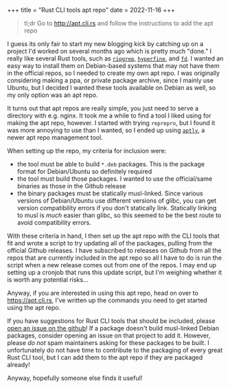 +++
title = "Rust CLI tools apt repo"
date = 2022-11-16
+++

> tl;dr
> Go to http://apt.cli.rs and follow the instructions to add the apt repo

I guess its only fair to start my new blogging kick by catching up on a project I'd worked on several months ago which is pretty much "done." I really like several Rust tools, such as [`ripgrep`](https://github.com/BurntSushi/ripgrep), [`hyperfine`](https://github.com/sharkdp/hyperfine), and [`fd`](https://github.com/sharkdp/fd). I wanted an easy way to install them on Debian-based systems that may not have them in the official repos, so I needed to create my own apt repo. I was originally considering making a ppa, or private package archive, since I mainly use Ubuntu, but I decided I wanted these tools available on Debian as well, so my only option was an apt repo.

It turns out that apt repos are really simple, you just need to serve a directory with e.g. nginx. It took me a while to find a tool I liked using for making the apt repo, however. I started with trying `reprepro`, but I found it was more annoying to use than I wanted, so I ended up using [`aptly`](https://www.aptly.info/), a newer apt repo management tool.

When setting up the repo, my criteria for inclusion were:

 - the tool must be able to build `*.deb` packages. This is the package format for Debian/Ubuntu so definitely required
 - the tool must build those packages. I wanted to use the official/same binaries as those in the Github release
 - the binary packages must be statically musl-linked. Since various versions of Debian/Ubuntu use different versions of glibc, you can get version compatibility errors if you don't statically link. Statically linking to musl is *much* easier than glibc, so this seemed to be the best route to avoid compatibility errors.

With these criteria in hand, I then set up the apt repo with the CLI tools that fit and wrote a script to try updating all of the packages, pulling from the official Github releases. I have subscribed to releases on Github from all the repos that are currently included in the apt repo so all I have to do is run the script when a new release comes out from one of the repos. I may end up setting up a cronjob that runs this update script, but I'm weighing whether it is worth any potential risks...

Anyway, if you are interested in using this apt repo, head on over to https://apt.cli.rs, I've written up the commands you need to get started using the apt repo.

If you have suggestions for Rust CLI tools that should be included, please [open an issue on the github](https://github.com/ethanhs/apt.cli.rs/issues/new)! If a package doesn't build musl-linked Debian packages, consider opening an issue on that project to add it. However, please *do not* spam maintainers asking for these packages to be built. I unfortunately do not have time to contribute to the packaging of every great Rust CLI tool, but I can add them to the apt repo if they are packaged already!

Anyway, hopefully someone else finds it useful!
